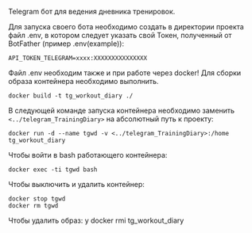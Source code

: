 Telegram бот для ведения дневника тренировок.

Для запуска своего бота необходимо создать в директории проекта файл .env, в котором следует указать свой Токен, 
полученный от BotFather (пример .env(example)):
```
API_TOKEN_TELEGRAM=xxxx:XXXXXXXXXXXXXXX
```
Файл .env необходим также и при работе через docker!
Для сборки образа контейнера необходимо выполнить.
```
docker build -t tg_workout_diary ./
```
В следующей команде запуска контейнера необходимо заменить `<../telegram_TrainingDiary>` на абсолютный путь к проекту:
```
docker run -d --name tgwd -v <../telegram_TrainingDiary>:/home tg_workout_diary
```
Чтобы войти в bash работающего контейнера:
```
docker exec -ti tgwd bash
```
Чтобы выключить и удалить контейнер:
```
docker stop tgwd
docker rm tgwd
```
Чтобы удалить образ:
у
docker rmi tg_workout_diary
```
